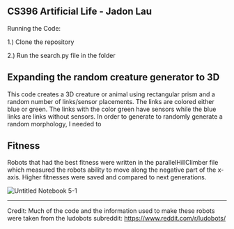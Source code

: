 CS396 Artificial Life - Jadon Lau
----------------------------------
Running the Code:

1.) Clone the repository

2.) Run the search.py file in the folder

Expanding the random creature generator to 3D
----------------------------------
This code creates a 3D creature or animal using rectangular prism and a random number of links/sensor placements. The links are colored either blue or green. The links with the color green have sensors while the blue links are links without sensors. In order to generate to randomly generate a random morphology, I needed to 

Fitness
--------------------------
Robots that had the best fitness were written in the parallelHillClimber file which measured the robots ability to move along the negative part of the x-axis. Higher fitnesses were saved and compared to next generations.


![Untitled Notebook 5-1](https://user-images.githubusercontent.com/98376049/220240861-147931a1-0cf9-4b29-b33d-3ce197868b93.png)

-----------------------------
Credit: Much of the code and the information used to make these robots were taken from the ludobots subreddit: https://www.reddit.com/r/ludobots/
